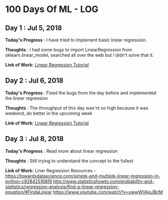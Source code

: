 # 100 Days Of ML - LOG

## Day 1 : Jul 5, 2018

**Today's Progress** : I have tried to implement basic linear regression.

**Thoughts** : I had some bugs to import LinearRegression from sklearn.linear_model, searched all over the web but I didn't solve that it.

**Link of Work:**   [Linear Regression Tutorial](https://www.springboard.com/blog/linear-regression-in-python-a-tutorial/)

## Day 2 : Jul 6, 2018

**Today's Progress** : Fixed the bugs from the day before and implemented the linear regression

**Thoughts** : The throughput of this day was'nt so high because it was weekend, do better in the upcoming week 

**Link of Work:**   [Linear Regression Tutorial](https://www.springboard.com/blog/linear-regression-in-python-a-tutorial/)

## Day 3 : Jul 8, 2018

**Today's Progress** : Read more about linear regression

**Thoughts** : Still trying to understand the concept to the fullest

**Link of Work:**  Liner Regression Resources - 
					https://towardsdatascience.com/simple-and-multiple-linear-regression-in-python-c928425168f9
					http://www.statisticshowto.com/probability-and-statistics/regression-analysis/find-a-linear-regression-equation/#FindaLinear
					https://www.youtube.com/watch?v=uwwWVAgJBcM
